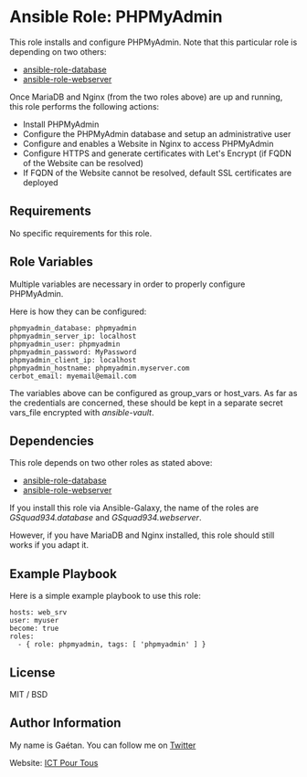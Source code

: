 Ansible Role: PHPMyAdmin
=========

This role installs and configure PHPMyAdmin. Note that this particular role is depending on two others:
- [ansible-role-database](https://github.com/GSquad934/ansible-role-database)
- [ansible-role-webserver](https://github.com/GSquad934/ansible-role-webserver)


Once MariaDB and Nginx (from the two roles above) are up and running, this role performs the following actions:
- Install PHPMyAdmin
- Configure the PHPMyAdmin database and setup an administrative user
- Configure and enables a Website in Nginx to access PHPMyAdmin
- Configure HTTPS and generate certificates with Let's Encrypt (if FQDN of the Website can be resolved)
- If FQDN of the Website cannot be resolved, default SSL certificates are deployed


Requirements
------------

No specific requirements for this role.

Role Variables
--------------

Multiple variables are necessary in order to properly configure PHPMyAdmin.

Here is how they can be configured:

```
phpmyadmin_database: phpmyadmin
phpmyadmin_server_ip: localhost
phpmyadmin_user: phpmyadmin
phpmyadmin_password: MyPassword
phpmyadmin_client_ip: localhost
phpmyadmin_hostname: phpmyadmin.myserver.com
cerbot_email: myemail@email.com
```

The variables above can be configured as group_vars or host_vars. As far as the credentials are concerned, these should be kept in a separate secret vars_file encrypted with *ansible-vault*.

Dependencies
------------

This role depends on two other roles as stated above:
- [ansible-role-database](https://github.com/GSquad934/ansible-role-database)
- [ansible-role-webserver](https://github.com/GSquad934/ansible-role-webserver)


If you install this role via Ansible-Galaxy, the name of the roles are *GSquad934.database* and *GSquad934.webserver*.


However, if you have MariaDB and Nginx installed, this role should still works if you adapt it.

Example Playbook
----------------

Here is a simple example playbook to use this role:

```
hosts: web_srv
user: myuser
become: true
roles:
  - { role: phpmyadmin, tags: [ 'phpmyadmin' ] }
```

License
-------

MIT / BSD

Author Information
------------------

My name is Gaétan. You can follow me on [Twitter](https://twitter.com/gaetanict)

Website: [ICT Pour Tous](https://www.ictpourtous.com)
